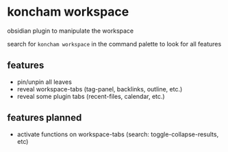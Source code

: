 # koncham workspace

obsidian plugin to manipulate the workspace

search for `koncham workspace` in the command palette to look for all features


## features

+ pin/unpin all leaves
+ reveal workspace-tabs (tag-panel, backlinks, outline, etc.)
+ reveal some plugin tabs (recent-files, calendar, etc.)

## features planned

+ activate functions on workspace-tabs (search: toggle-collapse-results, etc)